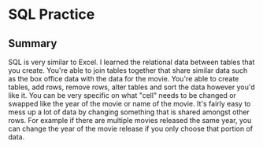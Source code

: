 # SQL Practice 

## Summary

  SQL is very similar to Excel. I learned the relational data between tables that you create. You're able to join tables together that share similar data such as the box office data with the data for the movie. You're able to create tables, add rows, remove rows, alter tables and sort the data however you'd like it. You can be very specific on what "cell" needs to be changed or swapped like the year of the movie or name of the movie. It's fairly easy to mess up a lot of data by changing something that is shared amongst other rows. For example if there are multiple movies released the same year, you can change the year of the movie release if you only choose that portion of data.
